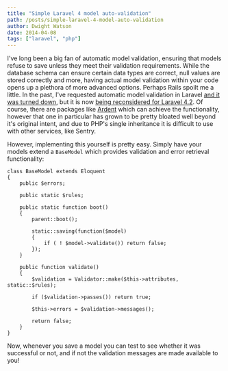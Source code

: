 ```yaml
---
title: "Simple Laravel 4 model auto-validation"
path: /posts/simple-laravel-4-model-auto-validation
author: Dwight Watson
date: 2014-04-08
tags: ["laravel", "php"]
---
```


I've long been a big fan of automatic model validation, ensuring that models refuse to save unless they meet their validation requirements. While the database schema can ensure certain data types are correct, null values are stored correctly and more, having actual model validation within your code opens up a plethora of more advanced options. Perhaps Rails spoilt me a little. In the past, I've requested automatic model validation in Laravel [and it was turned down](https://github.com/laravel/framework/issues/1169), but it is now [being reconsidered for Laravel 4.2](https://github.com/laravel/framework/issues/3751). Of course, there are packages like [Ardent](https://github.com/laravelbook/ardent) which can achieve the functionality, however that one in particular has grown to be pretty bloated well beyond it's original intent, and due to PHP's single inheritance it is difficult to use with other services, like Sentry.

However, implementing this yourself is pretty easy. Simply have your models extend a `BaseModel` which provides validation and error retrieval functionality:

	class BaseModel extends Eloquent
	{
		public $errors;

		public static $rules;

		public static function boot()
		{
			parent::boot();

			static::saving(function($model)
			{
				if ( ! $model->validate()) return false;
			});
		}

		public function validate()
		{
			$validation = Validator::make($this->attributes, static::$rules);

			if ($validation->passes()) return true;

			$this->errors = $validation->messages();

			return false;
		}
	}

Now, whenever you save a model you can test to see whether it was successful or not, and if not the validation messages are made available to you!
